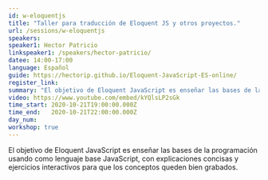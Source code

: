 ```yaml
---
id: w-eloquentjs
title: "Taller para traducción de Eloquent JS y otros proyectos."
url: /sessions/w-eloquentjs
speakers:
speaker1: Hector Patricio
linkspeaker1: /speakers/hector-patricio/
datee: 14:00-17:00
language: Español
guide: https://hectorip.github.io/Eloquent-JavaScript-ES-online/
register_link: 
summary: "El objetivo de Eloquent JavaScript es enseñar las bases de la programación usando como lenguaje base JavaScript, con explicaciones concisas y ejercicios interactivos para que los conceptos queden bien grabados."
video: https://www.youtube.com/embed/kYQlsLP2sGk
time_start: 2020-10-21T19:00:00.000Z
time_end:   2020-10-21T22:00:00.000Z
day_num: 
workshop: true
---
```


El objetivo de Eloquent JavaScript es enseñar las bases de la programación usando como lenguaje base JavaScript, con explicaciones concisas y ejercicios interactivos para que los conceptos queden bien grabados.
